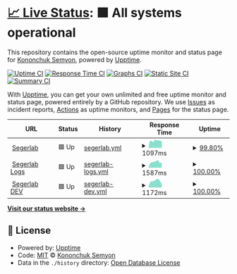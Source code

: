 # [📈 Live Status](https://ksemkav.github.io/segerlab-status): <!--live status--> **🟩 All systems operational**

This repository contains the open-source uptime monitor and status page for [Kononchuk Semyon](https://ksemkav.github.io/segerlab-status), powered by [Upptime](https://github.com/upptime/upptime).

[![Uptime CI](https://github.com/ksemkav/segerlab-status/workflows/Uptime%20CI/badge.svg)](https://github.com/ksemkav/segerlab-status/actions?query=workflow%3A%22Uptime+CI%22)
[![Response Time CI](https://github.com/ksemkav/segerlab-status/workflows/Response%20Time%20CI/badge.svg)](https://github.com/ksemkav/segerlab-status/actions?query=workflow%3A%22Response+Time+CI%22)
[![Graphs CI](https://github.com/ksemkav/segerlab-status/workflows/Graphs%20CI/badge.svg)](https://github.com/ksemkav/segerlab-status/actions?query=workflow%3A%22Graphs+CI%22)
[![Static Site CI](https://github.com/ksemkav/segerlab-status/workflows/Static%20Site%20CI/badge.svg)](https://github.com/ksemkav/segerlab-status/actions?query=workflow%3A%22Static+Site+CI%22)
[![Summary CI](https://github.com/ksemkav/segerlab-status/workflows/Summary%20CI/badge.svg)](https://github.com/ksemkav/segerlab-status/actions?query=workflow%3A%22Summary+CI%22)

With [Upptime](https://upptime.js.org), you can get your own unlimited and free uptime monitor and status page, powered entirely by a GitHub repository. We use [Issues](https://github.com/ksemkav/segerlab-status/issues) as incident reports, [Actions](https://github.com/ksemkav/segerlab-status/actions) as uptime monitors, and [Pages](https://ksemkav.github.io/segerlab-status) for the status page.

<!--start: status pages-->
<!-- This summary is generated by Upptime (https://github.com/upptime/upptime) -->
<!-- Do not edit this manually, your changes will be overwritten -->
<!-- prettier-ignore -->
| URL | Status | History | Response Time | Uptime |
| --- | ------ | ------- | ------------- | ------ |
| <img alt="" src="https://icons.duckduckgo.com/ip3/segerlab.ru.ico" height="13"> [Segerlab](https://segerlab.ru/) | 🟩 Up | [segerlab.yml](https://github.com/ksemkav/segerlab-status/commits/HEAD/history/segerlab.yml) | <details><summary><img alt="Response time graph" src="./graphs/segerlab/response-time-week.png" height="20"> 1097ms</summary><br><a href="https://ksemkav.github.io/segerlab-status/history/segerlab"><img alt="Response time 1224" src="https://img.shields.io/endpoint?url=https%3A%2F%2Fraw.githubusercontent.com%2Fksemkav%2Fsegerlab-status%2FHEAD%2Fapi%2Fsegerlab%2Fresponse-time.json"></a><br><a href="https://ksemkav.github.io/segerlab-status/history/segerlab"><img alt="24-hour response time 950" src="https://img.shields.io/endpoint?url=https%3A%2F%2Fraw.githubusercontent.com%2Fksemkav%2Fsegerlab-status%2FHEAD%2Fapi%2Fsegerlab%2Fresponse-time-day.json"></a><br><a href="https://ksemkav.github.io/segerlab-status/history/segerlab"><img alt="7-day response time 1097" src="https://img.shields.io/endpoint?url=https%3A%2F%2Fraw.githubusercontent.com%2Fksemkav%2Fsegerlab-status%2FHEAD%2Fapi%2Fsegerlab%2Fresponse-time-week.json"></a><br><a href="https://ksemkav.github.io/segerlab-status/history/segerlab"><img alt="30-day response time 1026" src="https://img.shields.io/endpoint?url=https%3A%2F%2Fraw.githubusercontent.com%2Fksemkav%2Fsegerlab-status%2FHEAD%2Fapi%2Fsegerlab%2Fresponse-time-month.json"></a><br><a href="https://ksemkav.github.io/segerlab-status/history/segerlab"><img alt="1-year response time 1224" src="https://img.shields.io/endpoint?url=https%3A%2F%2Fraw.githubusercontent.com%2Fksemkav%2Fsegerlab-status%2FHEAD%2Fapi%2Fsegerlab%2Fresponse-time-year.json"></a></details> | <details><summary><a href="https://ksemkav.github.io/segerlab-status/history/segerlab">99.80%</a></summary><a href="https://ksemkav.github.io/segerlab-status/history/segerlab"><img alt="All-time uptime 99.89%" src="https://img.shields.io/endpoint?url=https%3A%2F%2Fraw.githubusercontent.com%2Fksemkav%2Fsegerlab-status%2FHEAD%2Fapi%2Fsegerlab%2Fuptime.json"></a><br><a href="https://ksemkav.github.io/segerlab-status/history/segerlab"><img alt="24-hour uptime 100.00%" src="https://img.shields.io/endpoint?url=https%3A%2F%2Fraw.githubusercontent.com%2Fksemkav%2Fsegerlab-status%2FHEAD%2Fapi%2Fsegerlab%2Fuptime-day.json"></a><br><a href="https://ksemkav.github.io/segerlab-status/history/segerlab"><img alt="7-day uptime 99.80%" src="https://img.shields.io/endpoint?url=https%3A%2F%2Fraw.githubusercontent.com%2Fksemkav%2Fsegerlab-status%2FHEAD%2Fapi%2Fsegerlab%2Fuptime-week.json"></a><br><a href="https://ksemkav.github.io/segerlab-status/history/segerlab"><img alt="30-day uptime 99.95%" src="https://img.shields.io/endpoint?url=https%3A%2F%2Fraw.githubusercontent.com%2Fksemkav%2Fsegerlab-status%2FHEAD%2Fapi%2Fsegerlab%2Fuptime-month.json"></a><br><a href="https://ksemkav.github.io/segerlab-status/history/segerlab"><img alt="1-year uptime 99.89%" src="https://img.shields.io/endpoint?url=https%3A%2F%2Fraw.githubusercontent.com%2Fksemkav%2Fsegerlab-status%2FHEAD%2Fapi%2Fsegerlab%2Fuptime-year.json"></a></details>
| <img alt="" src="https://icons.duckduckgo.com/ip3/log.segerlab.ru.ico" height="13"> [Segerlab Logs](https://log.segerlab.ru/) | 🟩 Up | [segerlab-logs.yml](https://github.com/ksemkav/segerlab-status/commits/HEAD/history/segerlab-logs.yml) | <details><summary><img alt="Response time graph" src="./graphs/segerlab-logs/response-time-week.png" height="20"> 1587ms</summary><br><a href="https://ksemkav.github.io/segerlab-status/history/segerlab-logs"><img alt="Response time 1617" src="https://img.shields.io/endpoint?url=https%3A%2F%2Fraw.githubusercontent.com%2Fksemkav%2Fsegerlab-status%2FHEAD%2Fapi%2Fsegerlab-logs%2Fresponse-time.json"></a><br><a href="https://ksemkav.github.io/segerlab-status/history/segerlab-logs"><img alt="24-hour response time 1258" src="https://img.shields.io/endpoint?url=https%3A%2F%2Fraw.githubusercontent.com%2Fksemkav%2Fsegerlab-status%2FHEAD%2Fapi%2Fsegerlab-logs%2Fresponse-time-day.json"></a><br><a href="https://ksemkav.github.io/segerlab-status/history/segerlab-logs"><img alt="7-day response time 1587" src="https://img.shields.io/endpoint?url=https%3A%2F%2Fraw.githubusercontent.com%2Fksemkav%2Fsegerlab-status%2FHEAD%2Fapi%2Fsegerlab-logs%2Fresponse-time-week.json"></a><br><a href="https://ksemkav.github.io/segerlab-status/history/segerlab-logs"><img alt="30-day response time 1484" src="https://img.shields.io/endpoint?url=https%3A%2F%2Fraw.githubusercontent.com%2Fksemkav%2Fsegerlab-status%2FHEAD%2Fapi%2Fsegerlab-logs%2Fresponse-time-month.json"></a><br><a href="https://ksemkav.github.io/segerlab-status/history/segerlab-logs"><img alt="1-year response time 1617" src="https://img.shields.io/endpoint?url=https%3A%2F%2Fraw.githubusercontent.com%2Fksemkav%2Fsegerlab-status%2FHEAD%2Fapi%2Fsegerlab-logs%2Fresponse-time-year.json"></a></details> | <details><summary><a href="https://ksemkav.github.io/segerlab-status/history/segerlab-logs">100.00%</a></summary><a href="https://ksemkav.github.io/segerlab-status/history/segerlab-logs"><img alt="All-time uptime 99.96%" src="https://img.shields.io/endpoint?url=https%3A%2F%2Fraw.githubusercontent.com%2Fksemkav%2Fsegerlab-status%2FHEAD%2Fapi%2Fsegerlab-logs%2Fuptime.json"></a><br><a href="https://ksemkav.github.io/segerlab-status/history/segerlab-logs"><img alt="24-hour uptime 100.00%" src="https://img.shields.io/endpoint?url=https%3A%2F%2Fraw.githubusercontent.com%2Fksemkav%2Fsegerlab-status%2FHEAD%2Fapi%2Fsegerlab-logs%2Fuptime-day.json"></a><br><a href="https://ksemkav.github.io/segerlab-status/history/segerlab-logs"><img alt="7-day uptime 100.00%" src="https://img.shields.io/endpoint?url=https%3A%2F%2Fraw.githubusercontent.com%2Fksemkav%2Fsegerlab-status%2FHEAD%2Fapi%2Fsegerlab-logs%2Fuptime-week.json"></a><br><a href="https://ksemkav.github.io/segerlab-status/history/segerlab-logs"><img alt="30-day uptime 100.00%" src="https://img.shields.io/endpoint?url=https%3A%2F%2Fraw.githubusercontent.com%2Fksemkav%2Fsegerlab-status%2FHEAD%2Fapi%2Fsegerlab-logs%2Fuptime-month.json"></a><br><a href="https://ksemkav.github.io/segerlab-status/history/segerlab-logs"><img alt="1-year uptime 99.96%" src="https://img.shields.io/endpoint?url=https%3A%2F%2Fraw.githubusercontent.com%2Fksemkav%2Fsegerlab-status%2FHEAD%2Fapi%2Fsegerlab-logs%2Fuptime-year.json"></a></details>
| <img alt="" src="https://icons.duckduckgo.com/ip3/dev.segerlab.ru.ico" height="13"> [Segerlab DEV](https://dev.segerlab.ru/) | 🟩 Up | [segerlab-dev.yml](https://github.com/ksemkav/segerlab-status/commits/HEAD/history/segerlab-dev.yml) | <details><summary><img alt="Response time graph" src="./graphs/segerlab-dev/response-time-week.png" height="20"> 1172ms</summary><br><a href="https://ksemkav.github.io/segerlab-status/history/segerlab-dev"><img alt="Response time 1050" src="https://img.shields.io/endpoint?url=https%3A%2F%2Fraw.githubusercontent.com%2Fksemkav%2Fsegerlab-status%2FHEAD%2Fapi%2Fsegerlab-dev%2Fresponse-time.json"></a><br><a href="https://ksemkav.github.io/segerlab-status/history/segerlab-dev"><img alt="24-hour response time 1099" src="https://img.shields.io/endpoint?url=https%3A%2F%2Fraw.githubusercontent.com%2Fksemkav%2Fsegerlab-status%2FHEAD%2Fapi%2Fsegerlab-dev%2Fresponse-time-day.json"></a><br><a href="https://ksemkav.github.io/segerlab-status/history/segerlab-dev"><img alt="7-day response time 1172" src="https://img.shields.io/endpoint?url=https%3A%2F%2Fraw.githubusercontent.com%2Fksemkav%2Fsegerlab-status%2FHEAD%2Fapi%2Fsegerlab-dev%2Fresponse-time-week.json"></a><br><a href="https://ksemkav.github.io/segerlab-status/history/segerlab-dev"><img alt="30-day response time 1009" src="https://img.shields.io/endpoint?url=https%3A%2F%2Fraw.githubusercontent.com%2Fksemkav%2Fsegerlab-status%2FHEAD%2Fapi%2Fsegerlab-dev%2Fresponse-time-month.json"></a><br><a href="https://ksemkav.github.io/segerlab-status/history/segerlab-dev"><img alt="1-year response time 1050" src="https://img.shields.io/endpoint?url=https%3A%2F%2Fraw.githubusercontent.com%2Fksemkav%2Fsegerlab-status%2FHEAD%2Fapi%2Fsegerlab-dev%2Fresponse-time-year.json"></a></details> | <details><summary><a href="https://ksemkav.github.io/segerlab-status/history/segerlab-dev">100.00%</a></summary><a href="https://ksemkav.github.io/segerlab-status/history/segerlab-dev"><img alt="All-time uptime 98.82%" src="https://img.shields.io/endpoint?url=https%3A%2F%2Fraw.githubusercontent.com%2Fksemkav%2Fsegerlab-status%2FHEAD%2Fapi%2Fsegerlab-dev%2Fuptime.json"></a><br><a href="https://ksemkav.github.io/segerlab-status/history/segerlab-dev"><img alt="24-hour uptime 100.00%" src="https://img.shields.io/endpoint?url=https%3A%2F%2Fraw.githubusercontent.com%2Fksemkav%2Fsegerlab-status%2FHEAD%2Fapi%2Fsegerlab-dev%2Fuptime-day.json"></a><br><a href="https://ksemkav.github.io/segerlab-status/history/segerlab-dev"><img alt="7-day uptime 100.00%" src="https://img.shields.io/endpoint?url=https%3A%2F%2Fraw.githubusercontent.com%2Fksemkav%2Fsegerlab-status%2FHEAD%2Fapi%2Fsegerlab-dev%2Fuptime-week.json"></a><br><a href="https://ksemkav.github.io/segerlab-status/history/segerlab-dev"><img alt="30-day uptime 93.39%" src="https://img.shields.io/endpoint?url=https%3A%2F%2Fraw.githubusercontent.com%2Fksemkav%2Fsegerlab-status%2FHEAD%2Fapi%2Fsegerlab-dev%2Fuptime-month.json"></a><br><a href="https://ksemkav.github.io/segerlab-status/history/segerlab-dev"><img alt="1-year uptime 98.82%" src="https://img.shields.io/endpoint?url=https%3A%2F%2Fraw.githubusercontent.com%2Fksemkav%2Fsegerlab-status%2FHEAD%2Fapi%2Fsegerlab-dev%2Fuptime-year.json"></a></details>

<!--end: status pages-->

[**Visit our status website →**](https://ksemkav.github.io/segerlab-status)

## 📄 License

- Powered by: [Upptime](https://github.com/upptime/upptime)
- Code: [MIT](./LICENSE) © [Kononchuk Semyon](https://ksemkav.github.io/segerlab-status)
- Data in the `./history` directory: [Open Database License](https://opendatacommons.org/licenses/odbl/1-0/)
